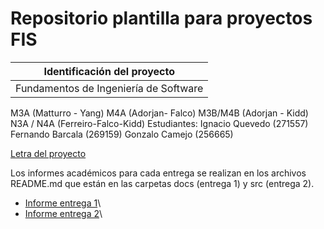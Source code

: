 # Repositorio plantilla para proyectos FIS

| Identificación del proyecto
|-----------
| Fundamentos de Ingeniería de Software
M3A (Matturro - Yang)
M4A (Adorjan- Falco)
M3B/M4B (Adorjan - Kidd)
N3A / N4A (Ferreiro-Falco-Kidd)
Estudiantes: 
Ignacio Quevedo (271557)
Fernando Barcala (269159)
Gonzalo Camejo (256665)

[Letra del proyecto](/media/Proyecto2022S2Mundial.docx)

Los informes académicos para cada entrega se realizan en los archivos README.md que están en las carpetas docs (entrega 1) y src (entrega 2).
* [Informe entrega 1](/docs/README.md)\
* [Informe entrega 2](/docs/README2.md)\
